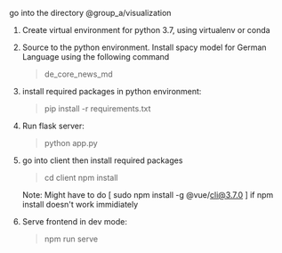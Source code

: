 go into the directory @group_a/visualization
1. Create virtual environment for python 3.7, using virtualenv or conda
   
2. Source to the python environment. Install spacy model for German Language using the following command
    > de_core_news_md

3. install required packages in python environment:
    > pip install -r requirements.txt

4. Run flask server:
    > python app.py
    
5. go into client then install required packages
    > cd client
    npm install
    
    Note: Might have to do [ sudo npm install -g @vue/cli@3.7.0 ] if npm install doesn't work immidiately
    
6. Serve frontend in dev mode:
    > npm run serve
    

